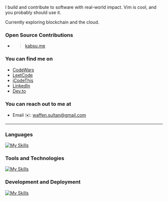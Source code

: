I build and contribute to software with real-world impact. Vim is cool, and you probably should use it.

Currently exploring blockchain and the cloud.

### Open Source Contributions
- > [kabsu.me](https://github.com/bricesuazo/kabsu.me)

### You can find me on
- [CodeWars](https://www.codewars.com/users/Waffenffs)
- [LeetCode](https://leetcode.com/wffnsltan/)
- [iCodeThis](https://icodethis.com/thatguy_Afin)
- [LinkedIn](https://linkedin.com/in/waffensultan)
- [Dev.to](https://dev.to/waffensultan)

### You can reach out to me at
- Email ✉️: [waffen.sultan@gmail.com](mailto:waffen.sultan@gmail.com)

----
### Languages
[![My Skills](https://skillicons.dev/icons?i=js,ts,html,css,java,solidity)](https://skillicons.dev)

### Tools and Technologies
[![My Skills](https://skillicons.dev/icons?i=nodejs,supabase,react,postgresql,tailwindcss,nextjs,remix,express,firebase)](https://skillicons.dev)

### Development and Deployment
[![My Skills](https://skillicons.dev/icons?i=git,postman,figma,npm,vscode,neovim,github,vercel)](https://skillicons.dev)
